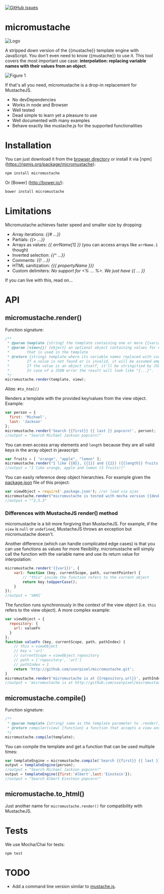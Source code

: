 [![GitHub issues](https://img.shields.io/github/issues/userpixel/micromustache.svg?style=flat-square)](https://github.com/userpixel/micromustache/issues)


# micromustache

![Logo](https://raw.github.com/userpixel/micromustache/master/logo/micromustache-logo-300.png)

A stripped down version of the {{mustache}} template engine with JavaScript. You don't even need to know {{mustache}} to use it. This tool covers the most important use case: **interpolation: replacing variable names with their values from an object**.

![Figure 1](https://raw.github.com/userpixel/micromustache/master/fig-1.png)

If that's all you need, micromustache is a drop-in replacement for MustacheJS.

* No devDependencies
* Works in node and Browser
* Well tested
* Dead simple to learn yet a pleasure to use
* Well documented with many examples
* Behave exactly like mustache.js for the supported functionalities

# Installation

You can just download it from the [browser directory](https://github.com/userpixel/micromustache/tree/master/browser) or install it via [npm] (https://npmjs.org/package/micromustache):

```bash
npm install micromustache
```

Or [Bower] (http://bower.io/):

````bash
bower install micromustache
````

# Limitations

Micromustache achieves faster speed and smaller size by dropping:

* Array iterations: *{{# ...}}*
* Partials: *{{> ...}}*
* Arrays as values: *{{ arrName[1] }}* (you can access arrays like `arrName.1` though)
* Inverted selection: *{{^ ...}}*
* Comments: *{{! ...}}*
* HTML sanitization: *{{{ propertyName }}}*
* Custom delimiters: *No support for <% ... %>. We just have {{ ... }}*

If you can live with this, read on...

# API

## micromustache.render()

Function signature:

```js
/**
 * @param template {string} the template containing one or more {{variableNames}}
 * @param [view={}] {object} an optional object containing values for every variable names
 *        that is used in the template
 * @return {string} template where its variable names replaced with corresponding values.
 *        If a value is not found or is invalid, it will be assumed empty string ''.
 *        If the value is an object itself, it'll be stringified by JSON.
 *        In case of a JSON error the result will look like "{...}".
 */
micromustache.render(template, view);
```

*Alias: `#to_html()`*

Renders a template with the provided key/values from the view object. Example:

````js
var person = {
  first: 'Michael',
  last: 'Jackson'
};
micromustache.render('Search {{first}} {{ last }} popcorn!', person);
//output = "Search Michael Jackson popcorn!"
````

You can even access array elements and `length` because they are all valid keys in the array object in javascript:

```js
var fruits = [ "orange", "apple", "lemon" ];
micromustache.render("I like {{0}}, {{1}} and {{2}} ({{length}} fruits!)", fruits);
//output = "I like orange, apple and lemon (3 fruits!)"
```

You can easily reference deep object hierarchies.
For example given the [package.json](https://github.com/userpixel/micromustache/blob/master/package.json) file of this project:

```js
var viewObject = require('.package.json'); //or load via ajax
micromustache.render("micromustache is tested with mocha version {{devDependencies.mocha}}", viewObject);
//output = "^2.5.3"
```

### Differences with MustacheJS render() method

micromustache is a bit more forgiving than MustacheJS. For example, if the `view` is `null` or `undefined`, MustacheJS throws an exception but micromustache doesn't.

Another difference (which can handle complicated edge cases) is that you can use functions as values for more flexibility. micromustache will simply call the function with the variable name and use its return value for interpolation:

````js
micromustache.render('{{var1}}', {
    var1: function (key, currentScope, path, currentPointer) {
        // "this" inside the function refers to the current object
        return key.toUpperCase();
    }
});
//output = 'VAR1'
````

The function runs synchronously in the context of the view object (i.e. `this` refers to the view object). A more complex example:

````js
var viewObject = {
  repository: {
    url: valueFn
  }  
};
function valueFn (key, currentScope, path, pathIndex) {
    // this = viewObject
    // key = 'url'
    // currentScope = viewObject.repository
    // path = ['repository', 'url']
    // pathIndex = 1
    return 'http://github.com/userpixel/micromustache.git';
}
micromustache.render('micromustache is at {{repository.url}}', pathIndex);
//output = 'micromustache is at http://github.com/userpixel/micromustache.git'
````


## micromustache.compile()

Function signature:

```js
/**
 * @param template {string} same as the template parameter to .render()
 * @return compiler(view) {function} a function that accepts a view and returns a rendered template
 */
micromustache.compile(template);
```

You can compile the template and get a function that can be used multiple times:

```js
var templateEngine = micromustache.compile('Search {{first}} {{ last }} popcorn!');
output = templateEngine(person);
//output = "Search Michael Jackson popcorn!"
output = templateEngine({first:'Albert',last:'Einstein'});
//output = "Search Albert Einstein popcorn!"
```

## micromustache.to_html()

Just another name for `micromustache.render()` for compatibility with MustacheJS.

# Tests

We use Mocha/Chai for tests:

```
npm test
```

# TODO

* Add a command line version similar to
[mustache.js](https://github.com/janl/mustache.js/blob/master/bin/mustache).
